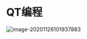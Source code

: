 # QT编程

![image-20201126101937883](C:\Users\YYQ\AppData\Roaming\Typora\typora-user-images\image-20201126101937883.png)